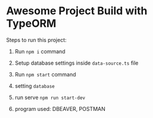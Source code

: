 # Awesome Project Build with TypeORM

Steps to run this project:

1. Run `npm i` command
2. Setup database settings inside `data-source.ts` file
3. Run `npm start` command
4. setting `database`
5. run serve `npm run start-dev`

6. program used: DBEAVER, POSTMAN

